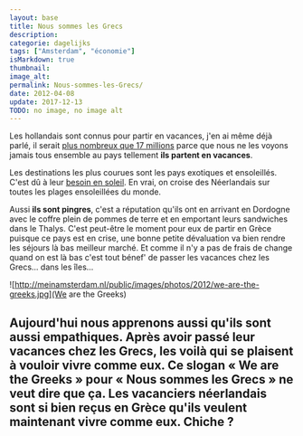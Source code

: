 ```yaml
---
layout: base
title: Nous sommes les Grecs
description: 
categorie: dagelijks
tags: ["Amsterdam", "économie"]
isMarkdown: true
thumbnail: 
image_alt: 
permalink: Nous-sommes-les-Grecs/
date: 2012-04-08
update: 2017-12-13
TODO: no image, no image alt
---
```




Les hollandais sont connus pour partir en vacances, j'en ai même déjà parlé, il serait [plus nombreux que 17 millions](/millions-de-neerlandais) parce que nous ne les voyons jamais tous ensemble au pays tellement **ils partent en vacances**.

Les destinations les plus courues sont les pays exotiques et ensoleillés. C'est dû à leur [besoin en soleil](/travailler-au-soleil). En vrai, on croise des Néerlandais sur toutes les plages ensoleillées du monde.

Aussi **ils sont pingres**, c'est a réputation qu'ils ont en arrivant en Dordogne avec le coffre plein de pommes de terre et en emportant leurs sandwiches dans le Thalys. C'est peut-être le moment pour eux de partir en Grèce puisque ce pays est en crise, une bonne petite dévaluation va bien rendre les séjours là bas meilleur marché. Et comme il n'y a pas de frais de change quand on est là bas c'est tout bénef' de passer les vacances chez les Grecs… dans les îles…

![http://meinamsterdam.nl/public/images/photos/2012/we-are-the-greeks.jpg](We are the Greeks)

Aujourd'hui nous apprenons aussi qu'**ils sont aussi empathiques**. Après avoir passé leur vacances chez les Grecs, les voilà qui se plaisent à vouloir vivre comme eux. Ce slogan « We are the Greeks » pour « Nous sommes les Grecs » ne veut dire que ça. Les vacanciers néerlandais sont si bien reçus en Grèce qu'ils veulent maintenant vivre comme eux. Chiche ?
---